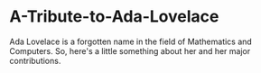 # A-Tribute-to-Ada-Lovelace
Ada Lovelace is a forgotten name in the field of Mathematics and Computers. So, here's a little something about her and her major contributions.
